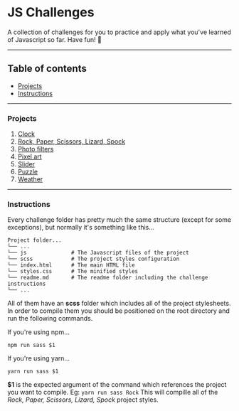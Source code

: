 # JS Challenges 

A collection of challenges for you to practice and apply what you've learned of Javascript so far. Have fun! 🎉

---

## Table of contents
- [Projects](#projects)
- [Instructions](#instructions)

---

### Projects

1. [Clock](/1%20-%20Clock/readme.md)
2. [Rock, Paper, Scissors, Lizard, Spock](/2%20-%20Rock,%20Paper,%20Scissors,%20Lizard,%20Spock/readme.md)
3. [Photo filters](/3%20-%20Photo%20Filters/readme.md)
4. [Pixel art](/4%20-%20Pixel%20Art/readme.md)
5. [Slider](/5%20-%20Slider/readme.md)
6. [Puzzle](/6%20-%20Puzzle/readme.md)
7. [Weather](/7%20-%20Weather/readme.md)

---

### Instructions
Every challenge folder has pretty much the same structure (except for some exceptions), but normally it's something like this...

    Project folder...
    └── ...
    └── js              # The Javascript files of the project
    └── scss            # The project styles configuration
    └── index.html      # The main HTML file
    └── styles.css      # The minified styles
    └── readme.md       # The readme folder including the challenge instructions
    └── ...

All of them have an **scss** folder which includes all of the project stylesheets. In order to compile them you should be positioned on the root directory and run the following commands.

If you're using npm...
```shell
npm run sass $1
```

If you're using yarn...
```shell
yarn run sass $1
```

**$1** is the expected argument of the command which references the project you want to compile. 
Eg: ```yarn run sass Rock``` This will compille all of the *Rock, Paper, Scissors, Lizard, Spock* project styles.